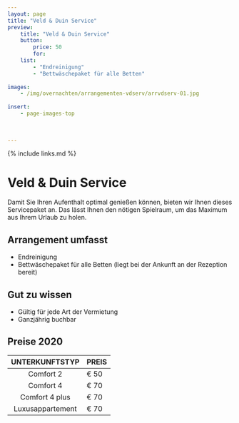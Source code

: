 ```yaml
---
layout: page
title: "Veld & Duin Service"
preview: 
    title: "Veld & Duin Service"
    button:
        price: 50
        for: 
    list:
        - "Endreinigung"
        - "Bettwäschepaket für alle Betten"
        
images:
    - /img/overnachten/arrangementen-vdserv/arrvdserv-01.jpg
    
insert:
    - page-images-top
    
    
    
---
```


{% include links.md %}


# Veld & Duin Service

Damit Sie Ihren Aufenthalt optimal genießen können, bieten wir Ihnen dieses Servicepaket an. Das lässt Ihnen den nötigen Spielraum, um das Maximum aus Ihrem Urlaub zu holen.

## Arrangement umfasst

- Endreinigung
- Bettwäschepaket für alle Betten (liegt bei der Ankunft an der Rezeption bereit)


## Gut zu wissen

- Gültig für jede Art der Vermietung
- Ganzjährig buchbar


## Preise 2020

UNTERKUNFTSTYP         | PREIS
:------------------:|:-----------             
Comfort 2           |€ 50 
Comfort 4           |€ 70         
Comfort 4 plus      |€ 70  
Luxusappartement    |€ 70       
        




